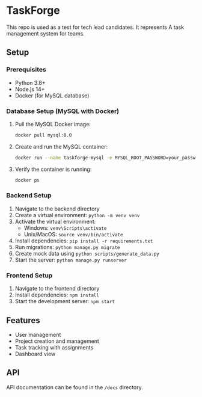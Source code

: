 # TaskForge

This repo is used as a test for tech lead candidates. It represents A task management system for teams.

## Setup

### Prerequisites
- Python 3.8+
- Node.js 14+
- Docker (for MySQL database)

### Database Setup (MySQL with Docker)
1. Pull the MySQL Docker image:
   ```bash
   docker pull mysql:8.0
   ```
2. Create and run the MySQL container:
   ```bash
   docker run --name taskforge-mysql -e MYSQL_ROOT_PASSWORD=your_password -e MYSQL_DATABASE=taskforge -p 3306:3306 -d mysql:8.0
   ```
3. Verify the container is running:
   ```bash
   docker ps
   ```

### Backend Setup
1. Navigate to the backend directory
2. Create a virtual environment: `python -m venv venv`
3. Activate the virtual environment: 
   - Windows: `venv\Scripts\activate`
   - Unix/MacOS: `source venv/bin/activate`
4. Install dependencies: `pip install -r requirements.txt`
5. Run migrations: `python manage.py migrate`
6. Create mock data using `python scripts/generate_data.py`
7. Start the server: `python manage.py runserver`

### Frontend Setup
1. Navigate to the frontend directory
2. Install dependencies: `npm install`
3. Start the development server: `npm start`

## Features
- User management
- Project creation and management
- Task tracking with assignments
- Dashboard view

## API
API documentation can be found in the `/docs` directory.
